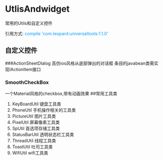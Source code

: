# UtlisAndwidget
常用的Utils和自定义控件

引用方式:
<font color=#0099ff>compile 'com.leopard:universaltools:1.1.0'</font>
## 自定义控件
###ActionSheetDIalog
 高仿ios风格从底部弹出的对话框
 条目的javabean类需实现IActionItem接口
### SmoothCheckBox
 一个Material风格的checkbox,带有动画效果
##常用工具类
 1. KeyBoardUtil  键盘工具类
 2. PhoneUtil  手机操作相关的工具类
 3. PictureUtil 图片工具类
 4. PixelUtil 屏幕像素工具类
 5. SpUtil 首选项存储工具类
 6. StatusBarUtil 透明状态栏工具类
 7. ThreadUtil 线程工具类
 9. ToastUtil 吐司工具类
 10. WifiUtil wifi工具类

